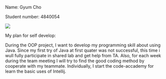 Name: Gyum Cho

Student number: 4840054

![](https://osistud.tudelft.nl/osiris_student/DownloadPasfoto.do?state=789C73720E0EB1B235F04D4D01C29CCCBCF4D43CBFCCD4D272CF92D4A2C492FC225B5D175D0320D009482D2ACECF4BCCC94C04B2824B4A5352F34AD014191A4080B9B189B105101B00A1A9B1890E54B5634A516AB12186C1C8B246C8B22832C6D864D28BF2530BB03B07A62420B1382DBF249F489786156566A586A5E60075E23716EC26906A906243822A70FB0BA602D57F0079CE8AC3)

My plan for self develop: 

During the OOP project, I want to develop my programming skill about using Java. Since my first try of Java at first quater was not successful, this time i wull fully participate in shared lab and get help from TA. Also, for each week during the team meeting I will try to find the good coding method by cooperate with my teammate. Individually, I start the code-accademy for learn the basic uses of Intellij.
